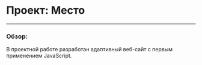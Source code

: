 # Проект: Место
---
### Обзор:
В проектной работе разработан адаптивный веб-сайт с первым применением JavaScript.